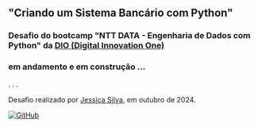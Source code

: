 ## "Criando um Sistema Bancário com Python"

### Desafio do bootcamp "NTT DATA - Engenharia de Dados com Python" da [DIO (Digital Innovation One)](https://web.dio.me/home)

### em andamento e em construção ...  

.
.
.


Desafio realizado por [Jessica Silva](https://www.dio.me/users/cmrajessica), em outubro de 2024.

[![GitHub](https://img.shields.io/badge/GitHub-100000?style=for-the-badge&logo=github&logoColor=white)](https://github.com/jessicasilvacodes)
